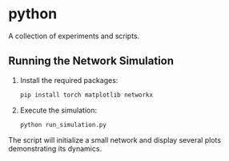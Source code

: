 # python

A collection of experiments and scripts.

## Running the Network Simulation

1. Install the required packages:
   ```bash
   pip install torch matplotlib networkx
   ```
2. Execute the simulation:
   ```bash
   python run_simulation.py
   ```

The script will initialize a small network and display several plots demonstrating its dynamics.
